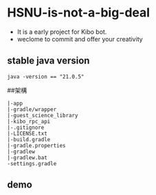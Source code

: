 # HSNU-is-not-a-big-deal
* It is a early project for Kibo bot.
* weclome to commit and offer your creativity

## stable java version

```text
java -version == "21.0.5"
```

##架構
```text
|-app
|-gradle/wrapper
|-guest_science_library
|-kibo_rpc_api
|-.gitignore
|-LICENSE.txt
|-build.gradle
|-gradle.properties
|-gradlew
|-gradlew.bat
-settings.gradle
```

## demo 

